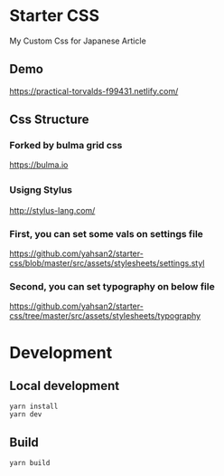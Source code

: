 # Starter CSS

My Custom Css for Japanese Article

## Demo
https://practical-torvalds-f99431.netlify.com/

## Css Structure

### Forked by bulma grid css
https://bulma.io

### Usigng Stylus　
http://stylus-lang.com/

### First, you can set some vals on settings file
https://github.com/yahsan2/starter-css/blob/master/src/assets/stylesheets/settings.styl

### Second, you can set typography on below file
https://github.com/yahsan2/starter-css/tree/master/src/assets/stylesheets/typography


# Development

## Local development
```
yarn install
yarn dev
```

## Build
```
yarn build
```
